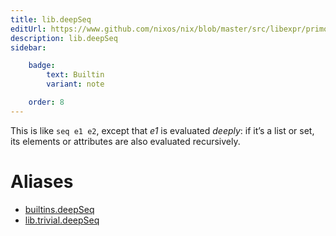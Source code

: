 ```yaml
---
title: lib.deepSeq
editUrl: https://www.github.com/nixos/nix/blob/master/src/libexpr/primops.cc
description: lib.deepSeq
sidebar:

    badge:
        text: Builtin
        variant: note

    order: 8
---
```


This is like `seq e1 e2`, except that *e1* is evaluated *deeply*:
if it’s a list or set, its elements or attributes are also
evaluated recursively.


# Aliases

- [builtins.deepSeq](reference/builtins/builtins-deepSeq)
- [lib.trivial.deepSeq](reference/lib/trivial/lib-trivial-deepSeq)



